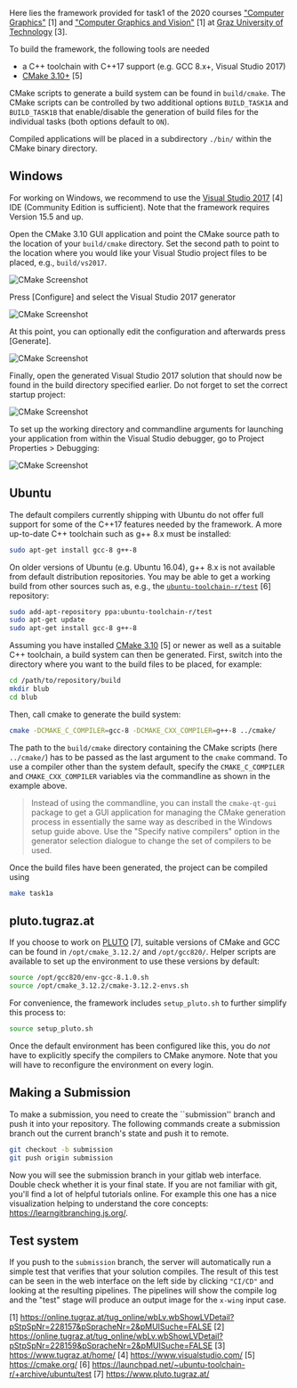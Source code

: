 
Here lies the framework provided for task1 of the 2020 courses ["Computer Graphics"](https://online.tugraz.at/tug_online/wbLv.wbShowLVDetail?pStpSpNr=228157&pSpracheNr=2&pMUISuche=FALSE) [1]
and ["Computer Graphics and Vision"](https://online.tugraz.at/tug_online/wbLv.wbShowLVDetail?pStpSpNr=228159&pSpracheNr=2&pMUISuche=FALSE) [1]
 at [Graz University of Technology](https://www.tugraz.at/home/) [3].

To build the framework, the following tools are needed

  * a C++ toolchain with C++17 support (e.g. GCC 8.x+, Visual Studio 2017)
  * [CMake 3.10+](https://cmake.org/) [5]

CMake scripts to generate a build system can be found in `build/cmake`. The CMake scripts can be controlled by two additional options `BUILD_TASK1A` and `BUILD_TASK1B` that enable/disable the generation of build files for the individual tasks (both options default to `ON`).

Compiled applications will be placed in a subdirectory `./bin/` within the CMake binary directory.

## Windows

For working on Windows, we recommend to use the [Visual Studio 2017](https://www.visualstudio.com/) [4] IDE (Community Edition is sufficient). Note that the framework requires Version 15.5 and up.

Open the CMake 3.10 GUI application and point the CMake source path to the location of your `build/cmake` directory. Set the second path to point to the location where you would like your Visual Studio project files to be placed, e.g., `build/vs2017`.

![CMake Screenshot](doc/images/cmake_win_1.png)

Press [Configure] and select the Visual Studio 2017 generator

![CMake Screenshot](doc/images/cmake_win_2.png)

At this point, you can optionally edit the configuration and afterwards press [Generate].

![CMake Screenshot](doc/images/cmake_win_3.png)

Finally, open the generated Visual Studio 2017 solution that should now be found in the build directory specified earlier. Do not forget to set the correct startup project:

![CMake Screenshot](doc/images/vs_set_startup_project_marked.png)

To set up the working directory and commandline arguments for launching your application from within the Visual Studio debugger, go to Project Properties > Debugging:

![CMake Screenshot](doc/images/vs_set_working_dir_marked.png)


## Ubuntu

The default compilers currently shipping with Ubuntu do not offer full support for some of the C++17 features needed by the framework. A more up-to-date C++ toolchain such as g++ 8.x must be installed:

```bash
sudo apt-get install gcc-8 g++-8
```

On older versions of Ubuntu (e.g. Ubuntu 16.04), g++ 8.x is not available from default distribution repositories. You may be able to get a working build from other sources such as, e.g., the [`ubuntu-toolchain-r/test`](https://launchpad.net/~ubuntu-toolchain-r/+archive/ubuntu/test) [6] repository:

```bash
sudo add-apt-repository ppa:ubuntu-toolchain-r/test
sudo apt-get update
sudo apt-get install gcc-8 g++-8
```

Assuming you have installed [CMake 3.10](https://cmake.org/) [5] or newer as well as a suitable C++ toolchain, a build system can then be generated. First, switch into the directory where you want to the build files to be placed, for example:

```bash
cd /path/to/repository/build
mkdir blub
cd blub
```

Then, call cmake to generate the build system:

```bash
cmake -DCMAKE_C_COMPILER=gcc-8 -DCMAKE_CXX_COMPILER=g++-8 ../cmake/
```

The path to the `build/cmake` directory containing the CMake scripts (here `../cmake/`) has to be passed as the last argument to the `cmake` command. To use a compiler other than the system default, specify the `CMAKE_C_COMPILER` and `CMAKE_CXX_COMPILER` variables via the commandline as shown in the example above.

> Instead of using the commandline, you can install the `cmake-qt-gui` package to get a GUI application for managing the CMake generation process in essentially the same way as described in the Windows setup guide above. Use the "Specify native compilers" option in the generator selection dialogue to change the set of compilers to be used.

Once the build files have been generated, the project can be compiled using

```bash
make task1a
```


## pluto.tugraz.at

If you choose to work on [PLUTO](https://www.pluto.tugraz.at/) [7], suitable versions of CMake and GCC can be found in `/opt/cmake_3.12.2/` and `/opt/gcc820/`. Helper scripts are available to set up the environment to use these versions by default:

```bash
source /opt/gcc820/env-gcc-8.1.0.sh
source /opt/cmake_3.12.2/cmake-3.12.2-envs.sh
```

For convenience, the framework includes `setup_pluto.sh` to further simplify this process to:

```bash
source setup_pluto.sh
```

Once the default environment has been configured like this, you do *not* have to explicitly specify the compilers to CMake anymore. Note that you will have to reconfigure the environment on every login.

## Making a Submission

To make a submission, you need to create the ``submission'' branch and push it into your repository.
The following commands create a submission branch out the current branch's state and push it to remote. 

```bash
git checkout -b submission
git push origin submission
```
Now you will see the submission branch in your gitlab web interface. Double check whether it is your final state.
If you are not familiar with git, you'll find a lot of helpful tutorials online. For example this one has a nice 
visualization helping to understand the core concepts: https://learngitbranching.js.org/.

## Test system

If you push to the ``submission`` branch, the server will automatically run a simple test that verifies that your solution compiles. 
The result of this test can be seen in the web interface on the left side by clicking `"CI/CD"` and looking at the resulting pipelines. 
The pipelines will show the compile log and the "test" stage will produce an output image for the `x-wing` input case.



[1] https://online.tugraz.at/tug_online/wbLv.wbShowLVDetail?pStpSpNr=228157&pSpracheNr=2&pMUISuche=FALSE
[2] https://online.tugraz.at/tug_online/wbLv.wbShowLVDetail?pStpSpNr=228159&pSpracheNr=2&pMUISuche=FALSE
[3] https://www.tugraz.at/home/
[4] https://www.visualstudio.com/
[5] https://cmake.org/
[6] https://launchpad.net/~ubuntu-toolchain-r/+archive/ubuntu/test
[7] https://www.pluto.tugraz.at/
